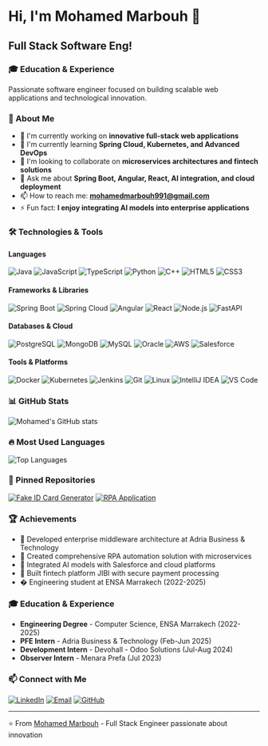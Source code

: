 # Hi, I'm Mohamed Marbouh 👋

## Full Stack Software Eng!

### 🎓 Education & Experience

Passionate software engineer focused on building scalable web applications and technological innovation.

### 🚀 About Me
- 🔭 I'm currently working on **innovative full-stack web applications**
- 🌱 I'm currently learning **Spring Cloud, Kubernetes, and Advanced DevOps**
- 👯 I'm looking to collaborate on **microservices architectures and fintech solutions**
- 💬 Ask me about **Spring Boot, Angular, React, AI integration, and cloud deployment**
- 📫 How to reach me: **mohamedmarbouh991@gmail.com**
- ⚡ Fun fact: **I enjoy integrating AI models into enterprise applications**

### 🛠️ Technologies & Tools

#### Languages
![Java](https://img.shields.io/badge/-Java-007396?style=flat&logo=java&logoColor=white)
![JavaScript](https://img.shields.io/badge/-JavaScript-F7DF1E?style=flat&logo=javascript&logoColor=black)
![TypeScript](https://img.shields.io/badge/-TypeScript-3178C6?style=flat&logo=typescript&logoColor=white)
![Python](https://img.shields.io/badge/-Python-3776AB?style=flat&logo=python&logoColor=white)
![C++](https://img.shields.io/badge/-C++-00599C?style=flat&logo=c%2B%2B&logoColor=white)
![HTML5](https://img.shields.io/badge/-HTML5-E34F26?style=flat&logo=html5&logoColor=white)
![CSS3](https://img.shields.io/badge/-CSS3-1572B6?style=flat&logo=css3&logoColor=white)

#### Frameworks & Libraries
![Spring Boot](https://img.shields.io/badge/-Spring%20Boot-6DB33F?style=flat&logo=spring&logoColor=white)
![Spring Cloud](https://img.shields.io/badge/-Spring%20Cloud-6DB33F?style=flat&logo=spring&logoColor=white)
![Angular](https://img.shields.io/badge/-Angular-DD0031?style=flat&logo=angular&logoColor=white)
![React](https://img.shields.io/badge/-React-61DAFB?style=flat&logo=react&logoColor=black)
![Node.js](https://img.shields.io/badge/-Node.js-339933?style=flat&logo=node.js&logoColor=white)
![FastAPI](https://img.shields.io/badge/-FastAPI-009688?style=flat&logo=fastapi&logoColor=white)

#### Databases & Cloud
![PostgreSQL](https://img.shields.io/badge/-PostgreSQL-336791?style=flat&logo=postgresql&logoColor=white)
![MongoDB](https://img.shields.io/badge/-MongoDB-47A248?style=flat&logo=mongodb&logoColor=white)
![MySQL](https://img.shields.io/badge/-MySQL-4479A1?style=flat&logo=mysql&logoColor=white)
![Oracle](https://img.shields.io/badge/-Oracle-F80000?style=flat&logo=oracle&logoColor=white)
![AWS](https://img.shields.io/badge/-AWS-232F3E?style=flat&logo=amazon-aws&logoColor=white)
![Salesforce](https://img.shields.io/badge/-Salesforce-00A1E0?style=flat&logo=salesforce&logoColor=white)

#### Tools & Platforms
![Docker](https://img.shields.io/badge/-Docker-2496ED?style=flat&logo=docker&logoColor=white)
![Kubernetes](https://img.shields.io/badge/-Kubernetes-326CE5?style=flat&logo=kubernetes&logoColor=white)
![Jenkins](https://img.shields.io/badge/-Jenkins-D24939?style=flat&logo=jenkins&logoColor=white)
![Git](https://img.shields.io/badge/-Git-F05032?style=flat&logo=git&logoColor=white)
![Linux](https://img.shields.io/badge/-Linux-FCC624?style=flat&logo=linux&logoColor=black)
![IntelliJ IDEA](https://img.shields.io/badge/-IntelliJ%20IDEA-000000?style=flat&logo=intellij-idea&logoColor=white)
![VS Code](https://img.shields.io/badge/-VS%20Code-007ACC?style=flat&logo=visual-studio-code&logoColor=white)

### 📊 GitHub Stats

![Mohamed's GitHub stats](https://github-readme-stats.vercel.app/api?username=GithubMarbouh&show_icons=true&theme=dark)

### 🔥 Most Used Languages

![Top Languages](https://github-readme-stats.vercel.app/api/top-langs/?username=GithubMarbouh&layout=compact&theme=dark)

### 📌 Pinned Repositories

[![Fake ID Card Generator](https://github-readme-stats.vercel.app/api/pin/?username=GithubMarbouh&repo=fake-id-generator&theme=dark)](https://github.com/GithubMarbouh/fake-id-generator)
[![RPA Application](https://github-readme-stats.vercel.app/api/pin/?username=GithubMarbouh&repo=rpa-automation&theme=dark)](https://github.com/GithubMarbouh/rpa-automation)

### 🏆 Achievements
- 🥇 Developed enterprise middleware architecture at Adria Business & Technology
- 🤖 Created comprehensive RPA automation solution with microservices
- 🧠 Integrated AI models with Salesforce and cloud platforms
- 💼 Built fintech platform JIBI with secure payment processing
- � Engineering student at ENSA Marrakech (2022-2025)

### 🎓 Education & Experience
- **Engineering Degree** - Computer Science, ENSA Marrakech (2022-2025)
- **PFE Intern** - Adria Business & Technology (Feb-Jun 2025)
- **Development Intern** - Devohall - Odoo Solutions (Jul-Aug 2024)
- **Observer Intern** - Menara Prefa (Jul 2023)

### 📫 Connect with Me

[![LinkedIn](https://img.shields.io/badge/-LinkedIn-0077B5?style=flat&logo=linkedin&logoColor=white)](https://linkedin.com/in/Mohamed-Marbouh)
[![Email](https://img.shields.io/badge/-Email-D14836?style=flat&logo=gmail&logoColor=white)](mailto:mohamedmarbouh991@gmail.com)
[![GitHub](https://img.shields.io/badge/-GitHub-181717?style=flat&logo=github&logoColor=white)](https://github.com/GithubMarbouh)

---

⭐️ From [Mohamed Marbouh](https://github.com/GithubMarbouh) - Full Stack Engineer passionate about innovation